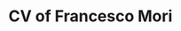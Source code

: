 ---
permalink: /cv/
layout: null
title: "CV of Francesco Mori"
redirect_to:
  - /files/Mori_CV.pdf
---